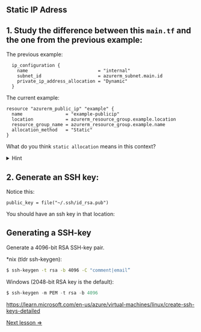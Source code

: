 ## Static IP Adress

## 1. Study the difference between this `main.tf` and the one from the previous example:

The previous example:

```hcl
  ip_configuration {
    name                          = "internal"
    subnet_id                     = azurerm_subnet.main.id
    private_ip_address_allocation = "Dynamic"
  }
```

The current example:

```hcl
resource "azurerm_public_ip" "example" {
  name                = "example-publicip"
  location            = azurerm_resource_group.example.location
  resource_group_name = azurerm_resource_group.example.name
  allocation_method   = "Static"
}
```

What do you think `static allocation` means in this context?

<details> 
  <summary>Hint</summary>
`allocation_method = "Static"` specifies that a fixed, unchanging IP address is manually assigned to a resource. In contrast, private_ip_address_allocation = "Dynamic" means the IP address is automatically assigned by the network from a pool of available addresses and can change over time, such as when the resource is restarted.
</details>



## 2. Generate an SSH key:

Notice this:

```public_key = file("~/.ssh/id_rsa.pub")```

You should have an ssh key in that location:

## Generating a SSH-key

Generate a 4096-bit RSA SSH-key pair. 

*nix (tldr ssh-keygen):

```bash
$ ssh-keygen -t rsa -b 4096 -C "comment|email”
```

Windows (2048-bit RSA key is the default): 

```powershell
$ ssh-keygen -m PEM -t rsa -b 4096
```

https://learn.microsoft.com/en-us/azure/virtual-machines/linux/create-ssh-keys-detailed

[Next lesson =>](./02._Deploy_Destroy.md)
